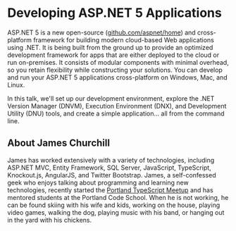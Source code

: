 
# Developing ASP.NET 5 Applications

ASP.NET 5 is a new open-source ([github.com/aspnet/home](https://github.com/aspnet/home)) and cross-platform framework for building modern cloud-based Web applications using .NET. It is being built from the ground up to provide an optimized development framework for apps that are either deployed to the cloud or run on-premises. It consists of modular components with minimal overhead, so you retain flexibility while constructing your solutions. You can develop and run your ASP.NET 5 applications cross-platform on Windows, Mac, and Linux.

In this talk, we'll set up our development environment, explore the .NET Version Manager (DNVM), Execution Environment (DNX), and Development Utility (DNU) tools, and create a simple application... all from the command line.

## About James Churchill

James has worked extensively with a variety of technologies, including ASP.NET MVC, Entity Framework, SQL Server, JavaScript, TypeScript, Knockout.js, AngularJS, and Twitter Bootstrap. James, a self-confessed geek who enjoys talking about programming and learning new technologies, recently started the [Portland TypeScript Meetup](http://www.meetup.com/Portland-TypeScript-Meetup/) and has mentored students at the Portland Code School. When he is not working, he can be found skiing with his wife and kids, working on the house, playing video games, walking the dog, playing music with his band, or hanging out in the yard with his chickens.
